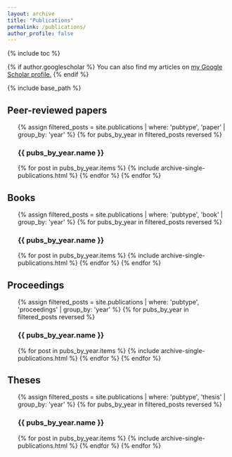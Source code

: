 ```yaml
---
layout: archive
title: "Publications"
permalink: /publications/
author_profile: false
---
```


{% include toc %}

{% if author.googlescholar %}
  You can also find my articles on <u><a href="{{author.googlescholar}}">my Google Scholar profile</a>.</u>
{% endif %}

{% include base_path %}

<!--<h2>Peer-reviewed papers</h2>-->

## Peer-reviewed papers

<ol reversed>
{% assign filtered_posts = site.publications | where: 'pubtype', 'paper' | group_by: 'year' %}
{% for pubs_by_year in filtered_posts reversed %}
  <h3>{{ pubs_by_year.name }}</h3>
  {% for post in pubs_by_year.items %}
    {% include archive-single-publications.html %}
  {% endfor %}
{% endfor %}
</ol>

<!--<h2>Books</h2>-->

## Books

<ol reversed>
{% assign filtered_posts = site.publications | where: 'pubtype', 'book' | group_by: 'year' %}
{% for pubs_by_year in filtered_posts reversed %}
  <h3>{{ pubs_by_year.name }}</h3>
  {% for post in pubs_by_year.items %}
    {% include archive-single-publications.html %}
  {% endfor %}
{% endfor %}
</ol>

<!--<h2>Proceedings</h2>-->

## Proceedings

<ol reversed>
{% assign filtered_posts = site.publications | where: 'pubtype', 'proceedings' | group_by: 'year' %}
{% for pubs_by_year in filtered_posts reversed %}
  <h3>{{ pubs_by_year.name }}</h3>
  {% for post in pubs_by_year.items %}
    {% include archive-single-publications.html %}
  {% endfor %}
{% endfor %}
</ol>

<!--<h2>Theses</h2>-->

## Theses

<ol reversed>
{% assign filtered_posts = site.publications | where: 'pubtype', 'thesis' | group_by: 'year' %}
{% for pubs_by_year in filtered_posts reversed %}
  <h3>{{ pubs_by_year.name }}</h3>
  {% for post in pubs_by_year.items %}
    {% include archive-single-publications.html %}
  {% endfor %}
{% endfor %}
</ol>
